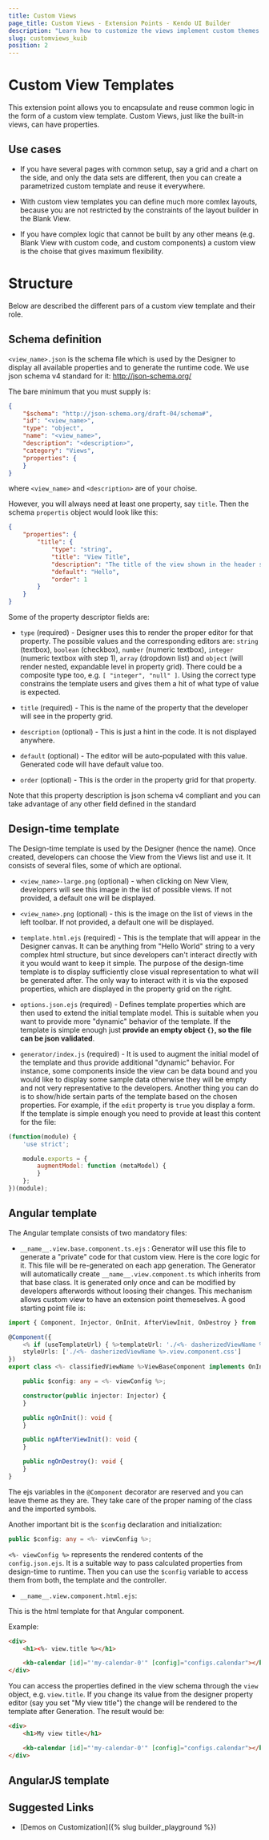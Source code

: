 ```yaml
---
title: Custom Views
page_title: Custom Views - Extension Points - Kendo UI Builder
description: "Learn how to customize the views implement custom themes that are created with the Kendo UI ThemeBuilder in web applications which are generated with the Kendo UI Builder."
slug: customviews_kuib
position: 2
---
```


# Custom View Templates

This extension point allows you to encapsulate and reuse common logic in the form of a custom view template. Custom Views, just like the built-in views, can have properties.

## Use cases

- If you have several pages with common setup, say a grid and a chart on the side, and only the data sets are different, then you can create a parametrized custom template and reuse it everywhere.

- With custom view templates you can define much more comlex layouts, because you are not restricted by the constraints of the layout builder in the Blank View.

- If you have complex logic that cannot be built by any other means (e.g. Blank View with custom code, and custom components) a custom view is the choise that gives maximum flexibility.

# Structure

Below are described the different pars of a custom view template and their role.

## Schema definition

`<view_name>.json` is the schema file which is used by the Designer to display all available properties and to generate the runtime code. We use json schema v4 standard for it: http://json-schema.org/

The bare minimum that you must supply is:

```json
{
    "$schema": "http://json-schema.org/draft-04/schema#",
    "id": "<view_name>",
    "type": "object",
    "name": "<view_name>",
    "description": "<description>",
    "category": "Views",
    "properties": {
    }
}

```

where `<view_name>` and `<description>` are of your choise.

However, you will always need at least one property, say `title`. Then the schema `propertis` object would look like this:

```json
{
    "properties": {
        "title": {
            "type": "string",
            "title": "View Title",
            "description": "The title of the view shown in the header section",
            "default": "Hello",
            "order": 1
        }
    }
}
```

Some of the property descriptor fields are:

- `type` (required) - Designer uses this to render the proper editor for that property. The possible values and the corresponding editors are: `string` (textbox), `boolean` (checkbox), `number` (numeric textbox), `integer` (numeric textbox with step 1), `array` (dropdown list) and `object` (will render nested, expandable level in property grid). There could be a composite type too, e.g. `[ "integer", "null" ]`. Using the correct type constrains the template users and gives them a hit of what type of value is expected.

- `title` (required) - This is the name of the property that the developer will see in the property grid.

- `description` (optional) - This is just a hint in the code. It is not displayed anywhere.

- `default` (optional) - The editor will be auto-populated with this value. Generated code will have default value too.

- `order` (optional) - This is the order in the property grid for that property.

Note that this property description is json schema v4 compliant and you can take advantage of any other field defined in the standard

## Design-time template

The Design-time template is used by the Designer (hence the name). Once created, developers can choose the View from the Views list and use it. It consists of several files, some of which are optional.

- `<view_name>-large.png` (optional) - when clicking on New View, developers will see this image in the list of possible views. If not provided, a default one will be displayed.

- `<view_name>.png` (optional) - this is the image on the list of views in the left toolbar. If not provided, a default one will be displayed.

- `template.html.ejs` (required) - This is the template that will appear in the Designer canvas. It can be anything from "Hello World" string to a very complex html structure, but since developers can't interact directly with it you would want to keep it simple. The purpose of the design-time template is to display sufficiently close visual representation to what will be generated after. The only way to interact with it is via the exposed properties, which are displayed in the property grid on the right.

- `options.json.ejs` (required) - Defines template properties which are then used to extend the initial template model. This is suitable when you want to provide more "dynamic" behavior of the template. If the template is simple enough just **provide an empty object `{}`, so the file can be json validated**.

- `generator/index.js` (required) - It is used to augment the initial model of the template and thus provide additional "dynamic" behavior. For instance, some components inside the view can be data bound and you would like to display some sample data otherwise they will be empty and not very representative to the developers. Another thing you can do is to show/hide sertain parts of the template based on the chosen properties. For example, if the `edit` property is `true` you display a form. If the template is simple enough you need to provide at least this content for the file:

```js
(function(module) {
    'use strict';

    module.exports = {
        augmentModel: function (metaModel) {
        }
    };
})(module);
```

## Angular template

The Angular template consists of two mandatory files:

- `__name__.view.base.component.ts.ejs` :
Generator will use this file to generate a "private" code for that custom view. Here is the core logic for it. This file will be re-generated on each app generation. The Generator will automatically create `__name__.view.component.ts` which inherits from that base class. It is generated only once and can be modified by developers afterwords without loosing their changes. This mechanism allows custom view to have an extension point themeselves. A good starting point file is:

```ts
import { Component, Injector, OnInit, AfterViewInit, OnDestroy } from '@angular/core';

@Component({
    <% if (useTemplateUrl) { %>templateUrl: './<%- dasherizedViewName %>.view.component.html'<% } else { %>template: require('./<%- dasherizedViewName %>.view.component.html')<% } %>,
    styleUrls: ['./<%- dasherizedViewName %>.view.component.css']
})
export class <%- classifiedViewName %>ViewBaseComponent implements OnInit, AfterViewInit, OnDestroy {

    public $config: any = <%- viewConfig %>;

    constructor(public injector: Injector) {
    }

    public ngOnInit(): void {
    }

    public ngAfterViewInit(): void {
    }

    public ngOnDestroy(): void {
    }
}

```

The ejs variables in the `@Component` decorator are reserved and you can leave theme as they are. They take care of the proper naming of the class and the imported symbols.

Another important bit is the `$config` declaration and initialization:

```ts
public $config: any = <%- viewConfig %>;
```

`<%- viewConfig %>` represents the rendered contents of the `config.json.ejs`. It is a suitable way to pass calculated properties from design-time to runtime. Then you can use the `$config` variable to access them from both, the template and the controller.

- `__name__.view.component.html.ejs`:

This is the html template for that Angular component.

Example:

```html
<div>
    <h1><%- view.title %></h1>

    <kb-calendar [id]="'my-calendar-0'" [config]="configs.calendar"></kb-calendar>
</div>

```

You can access the properties defined in the view schema through the `view` object, e.g. `view.title`. If you change its value from the designer property editor (say you set "My view title") the change will be rendered to the template after Generation. The result would be:

```html
<div>
    <h1>My view title</h1>

    <kb-calendar [id]="'my-calendar-0'" [config]="configs.calendar"></kb-calendar>
</div>

```

## AngularJS template


## Suggested Links

* [Demos on Customization]({% slug builder_playground %})
